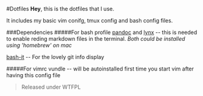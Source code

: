 #Dotfiles
**Hey**, this is the dotfiles that I use.

It includes my basic vim conifg, tmux config  and bash config files.

###Dependencies
#####For bash profile
  [pandoc](http://pandoc.org/index.html) and [lynx](http://lynx.browser.org/) -- this is needed to enable reding markdown files in the terminal. *Both could be installed using 'homebrew' on mac*
    
  [bash-it](https://github.com/Bash-it/bash-it) -- For the lovely git info display

#####For vimrc
  vundle -- will be autoinstalled first time you start vim after having this config file

>Released under WTFPL
